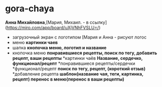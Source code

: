 # gora-chaya 
**Анна Михайловна**,[Мария, Михаил. - в ссылку] (https://miro.com/app/board/uXjVNhFVSLU=/)

* загрузочный экран с логотипом [Мария и Анна - рисуют логос
* меню __картинки чаев__
* шапка __кнопочка меню, логотип и название__
* кнопочка меню __понравившиеся рецепты, поиск по тегу, добавить рецепт, ваши рецепты__
*картинки чаёв __Название, сердечко, функционал/рецепт__
*понравившиеся рецепты/сердечки 
*функционал/рецепт __поиск по тегу, рецепт, (короткий отзыв)__
*добавление рецепта __шаблон(название чая, теги, картинка, рецепт) перенос в меню(перенос в ваши рецепты)__
